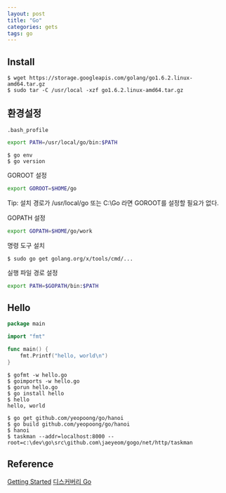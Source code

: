 ```yaml
---
layout: post
title: "Go"
categories: gets
tags: go 
---
```


Install
-------

```
$ wget https://storage.googleapis.com/golang/go1.6.2.linux-amd64.tar.gz  
$ sudo tar -C /usr/local -xzf go1.6.2.linux-amd64.tar.gz  
```

환경설정
-------

`.bash_profile`
```sh
export PATH=/usr/local/go/bin:$PATH
```

```
$ go env 
$ go version 
```

GOROOT 설정
```sh
export GOROOT=$HOME/go 
```

Tip: 설치 경로가 /usr/local/go 또는 C:\Go 라면 GOROOT를 설정할 필요가 없다.

GOPATH 설정
```sh
export GOPATH=$HOME/go/work 
```

명령 도구 설치
```
$ sudo go get golang.org/x/tools/cmd/...
```

실행 파일 경로 설정
```sh
export PATH=$GOPATH/bin:$PATH
```

Hello
-----

```go
package main

import "fmt"

func main() {
	fmt.Printf("hello, world\n")
}
```

```
$ gofmt -w hello.go
$ goimports -w hello.go
$ gorun hello.go
$ go install hello
$ hello
hello, world
```

```
$ go get github.com/yeopoong/go/hanoi
$ go build github.com/yeopoong/go/hanoi
$ hanoi
$ taskman --addr=localhost:8000 --root=c:\dev\go\src\github.com\jaeyeom/gogo/net/http/taskman
```

Reference
---------

[Getting Started](https://golang.org/doc/install?download=go1.10.3.windows-amd64.zip)
[디스커버리 Go](https://github.com/jaeyeom/gogo)

